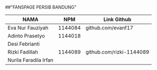 ##"FANSPAGE PERSIB BANDUNG"

NAMA | NPM | Link Github
--------- | --------- | ---------
Eva Nur Fauziyah| 1144084| github.com/evanf17
Adinto Prasetyo| 1144018 |
Desi Febrianti |  | 
Rizki Fadillah| 1144089 | github.com/rizki-1144089
Nurila Faradila Irfan|  |
